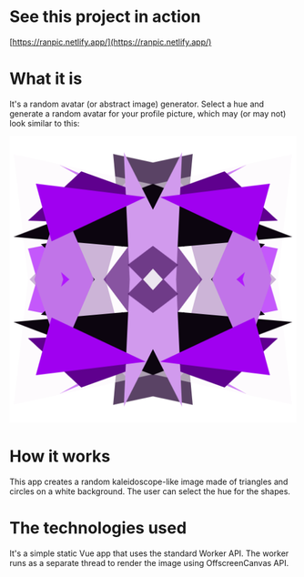 # See this project in action 

[https://ranpic.netlify.app/](https://ranpic.netlify.app/)

# What it is

It's a random avatar (or abstract image) generator. Select a hue and generate a random avatar 
for your profile picture, which may (or may not) look similar to this:

![ranpic image](/public/ranpic.png)

# How it works

This app creates a random kaleidoscope-like image made of triangles and circles on a white
background. The user can select the hue for the shapes.

# The technologies used

It's a simple static Vue app that uses the standard Worker API. 
The worker runs as a separate thread to render the image using OffscreenCanvas API.
